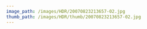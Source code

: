 ```yaml
---
image_path: /images/HDR/20070823213657-02.jpg
thumb_path: /images/HDR/thumb/20070823213657-02.jpg
---
```

